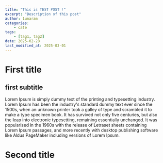 ```yaml
---
title: "This is TEST POST !"
excerpt: "Description of this post"
author: 1unaram
categories:
    - cate
tags:
    - [tag1, tag2]
date: 2025-02-28
last_modified_at: 2025-03-01
---
```


# First title

## first subtitle

Lorem Ipsum is simply dummy text of the printing and typesetting industry. Lorem Ipsum has been the industry's standard dummy text ever since the 1500s, when an unknown printer took a galley of type and scrambled it to make a type specimen book. It has survived not only five centuries, but also the leap into electronic typesetting, remaining essentially unchanged. It was popularised in the 1960s with the release of Letraset sheets containing Lorem Ipsum passages, and more recently with desktop publishing software like Aldus PageMaker including versions of Lorem Ipsum.

# Second title
